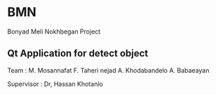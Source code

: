 # BMN

Bonyad Meli Nokhbegan Project

## Qt Application for detect object 

Team :
M. Mosannafat
F. Taheri nejad
A. Khodabandelo
A. Babaeayan

Supervisor :
Dr, Hassan Khotanlo


